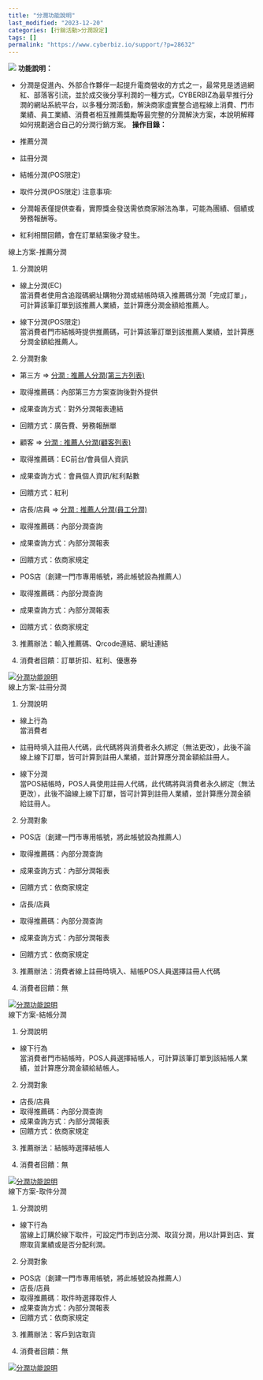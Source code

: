 ```yaml
---
title: "分潤功能說明"
last_modified: "2023-12-20"
categories: [行銷活動>分潤設定]
tags: []
permalink: "https://www.cyberbiz.io/support/?p=28632"
---
```


![](https://www.cyberbiz.io/support/wp-content/uploads/進階、高手、企業版.png)
**功能說明：**  

* 分潤是促進內、外部合作夥伴一起提升電商營收的方式之一，最常見是透過網紅、部落客引流，並於成交後分享利潤的一種方式，CYBERBIZ為最早推行分潤的網站系統平台，以多種分潤活動，解決商家虛實整合過程線上消費、門市業績、員工業績、消費者相互推薦獎勵等最完整的分潤解決方案，本說明解釋如何規劃適合自己的分潤行銷方案。
**操作目錄：**

* 推薦分潤
* 註冊分潤
* 結帳分潤(POS限定)
* 取件分潤(POS限定)
注意事項:  

* 分潤報表僅提供查看，實際獎金發送需依商家辦法為準，可能為團績、個績或勞務報酬等。
* 紅利相關回饋，會在訂單結案後才發生。

線上方案-推薦分潤

1. 分潤說明


* 線上分潤(EC)  
當消費者使用含追蹤碼網址購物分潤或結帳時填入推薦碼分潤「完成訂單」，可計算該筆訂單到該推薦人業績，並計算應分潤金額給推薦人。

* 線下分潤(POS限定)  
當消費者門市結帳時提供推薦碼，可計算該筆訂單到該推薦人業績，並計算應分潤金額給推薦人。



2. 分潤對象


* 第三方 => [分潤 : 推薦人分潤(第三方列表)](https://www.cyberbiz.io/support/?p=39234)
* 取得推薦碼：內部第三方方案查詢後對外提供
* 成果查詢方式：對外分潤報表連結
* 回饋方式：廣告費、勞務報酬單


* 顧客 => [分潤 : 推薦人分潤(顧客列表)](https://www.cyberbiz.io/support/?p=1864)
* 取得推薦碼：EC前台/會員個人資訊
* 成果查詢方式：會員個人資訊/紅利點數
* 回饋方式：紅利


* 店長/店員 => [分潤 : 推薦人分潤(員工分潤)](https://www.cyberbiz.io/support/?p=1833)
* 取得推薦碼：內部分潤查詢
* 成果查詢方式：內部分潤報表
* 回饋方式：依商家規定


* POS店（創建一門市專用帳號，將此帳號設為推薦人）
* 取得推薦碼：內部分潤查詢
* 成果查詢方式：內部分潤報表
* 回饋方式：依商家規定


3. 推薦辦法：輸入推薦碼、Qrcode連結、網址連結


4. 消費者回饋：訂單折扣、紅利、優惠券

[![分潤功能說明](https://www.cyberbiz.io/support/wp-content/uploads/分潤功能說明1.png)](https://www.cyberbiz.io/support/wp-content/uploads/分潤功能說明1.png)  
線上方案-註冊分潤

1. 分潤說明


* 線上行為  
當消費者

* 註冊時填入註冊人代碼，此代碼將與消費者永久綁定（無法更改），此後不論線上線下訂單，皆可計算到註冊人業績，並計算應分潤金額給註冊人。
* 線下分潤  
當POS結帳時，POS人員使用註冊人代碼，此代碼將與消費者永久綁定（無法更改），此後不論線上線下訂單，皆可計算到註冊人業績，並計算應分潤金額給註冊人。



2. 分潤對象


* POS店（創建一門市專用帳號，將此帳號設為推薦人）
* 取得推薦碼：內部分潤查詢
* 成果查詢方式：內部分潤報表
* 回饋方式：依商家規定


* 店長/店員
* 取得推薦碼：內部分潤查詢
* 成果查詢方式：內部分潤報表
* 回饋方式：依商家規定


3. 推薦辦法：消費者線上註冊時填入、結帳POS人員選擇註冊人代碼


4. 消費者回饋：無

[![分潤功能說明](https://www.cyberbiz.io/support/wp-content/uploads/分潤功能說明2.png)](https://www.cyberbiz.io/support/wp-content/uploads/分潤功能說明2.png)  
線下方案-結帳分潤

1. 分潤說明


* 線下行為  
當消費者門市結帳時，POS人員選擇結帳人，可計算該筆訂單到該結帳人業績，並計算應分潤金額給結帳人。



2. 分潤對象
* 店長/店員
* 取得推薦碼：內部分潤查詢
* 成果查詢方式：內部分潤報表
* 回饋方式：依商家規定


3. 推薦辦法：結帳時選擇結帳人


4. 消費者回饋：無

[![分潤功能說明](https://www.cyberbiz.io/support/wp-content/uploads/分潤功能說明3.png)](https://www.cyberbiz.io/support/wp-content/uploads/分潤功能說明3.png)  
線下方案-取件分潤

1. 分潤說明


* 線下行為  
當線上訂購於線下取件，可設定門市到店分潤、取貨分潤，用以計算到店、實際取貨業績或是否分配利潤。



2. 分潤對象


* POS店（創建一門市專用帳號，將此帳號設為推薦人）
* 店長/店員
* 取得推薦碼：取件時選擇取件人
* 成果查詢方式：內部分潤報表
* 回饋方式：依商家規定


3. 推薦辦法：客戶到店取貨


4. 消費者回饋：無

[![分潤功能說明](https://www.cyberbiz.io/support/wp-content/uploads/分潤功能說明4.png)](https://www.cyberbiz.io/support/wp-content/uploads/分潤功能說明4.png)  

